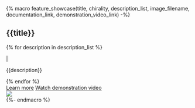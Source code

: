 {% macro feature_showcase(title, chirality, description_list, image_filename, documentation_link, demonstration_video_link) -%}
    <div class="feature feature-{{chirality}}">
        <div class="feature-text">
            <h2>{{title}}</h2>
            <div class="feature-description-container">
            {% for description in description_list %}
                <div class="feature-description">
                    <p class="bullet-point">|</p><p>{{description}}</p>
                </div>
            {% endfor %}
            </div>
            <div class="feature-link">
                <a href="{{documentation_link}}" class="documentation-link">Learn more</a>
                <a href="{{demonstration_video_link}}" class="video-link">Watch demonstration video</a>
            </div>
        </div>
        <img src="/img/{{image_filename}}">
	</div>
{%- endmacro %}